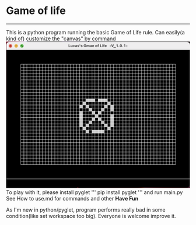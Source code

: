 # Game of life
---
This is a python program running the basic Game of Life rule. Can easily(a kind of) customize the "canvas" by command
![a](im/截屏2022-07-10%2017.23.17.png)
To play with it, please install pyglet
'''
pip install pyglet
'''
and run main.py
See How to use.md for commands and other
**Have Fun**

As I'm new in python/pyglet, program performs really bad in some condition(like set workspace too big). Everyone is welcome improve it.
